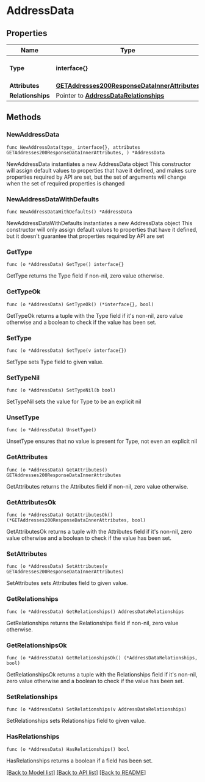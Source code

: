 # AddressData

## Properties

Name | Type | Description | Notes
------------ | ------------- | ------------- | -------------
**Type** | **interface{}** | The resource&#39;s type | 
**Attributes** | [**GETAddresses200ResponseDataInnerAttributes**](GETAddresses200ResponseDataInnerAttributes.md) |  | 
**Relationships** | Pointer to [**AddressDataRelationships**](AddressDataRelationships.md) |  | [optional] 

## Methods

### NewAddressData

`func NewAddressData(type_ interface{}, attributes GETAddresses200ResponseDataInnerAttributes, ) *AddressData`

NewAddressData instantiates a new AddressData object
This constructor will assign default values to properties that have it defined,
and makes sure properties required by API are set, but the set of arguments
will change when the set of required properties is changed

### NewAddressDataWithDefaults

`func NewAddressDataWithDefaults() *AddressData`

NewAddressDataWithDefaults instantiates a new AddressData object
This constructor will only assign default values to properties that have it defined,
but it doesn't guarantee that properties required by API are set

### GetType

`func (o *AddressData) GetType() interface{}`

GetType returns the Type field if non-nil, zero value otherwise.

### GetTypeOk

`func (o *AddressData) GetTypeOk() (*interface{}, bool)`

GetTypeOk returns a tuple with the Type field if it's non-nil, zero value otherwise
and a boolean to check if the value has been set.

### SetType

`func (o *AddressData) SetType(v interface{})`

SetType sets Type field to given value.


### SetTypeNil

`func (o *AddressData) SetTypeNil(b bool)`

 SetTypeNil sets the value for Type to be an explicit nil

### UnsetType
`func (o *AddressData) UnsetType()`

UnsetType ensures that no value is present for Type, not even an explicit nil
### GetAttributes

`func (o *AddressData) GetAttributes() GETAddresses200ResponseDataInnerAttributes`

GetAttributes returns the Attributes field if non-nil, zero value otherwise.

### GetAttributesOk

`func (o *AddressData) GetAttributesOk() (*GETAddresses200ResponseDataInnerAttributes, bool)`

GetAttributesOk returns a tuple with the Attributes field if it's non-nil, zero value otherwise
and a boolean to check if the value has been set.

### SetAttributes

`func (o *AddressData) SetAttributes(v GETAddresses200ResponseDataInnerAttributes)`

SetAttributes sets Attributes field to given value.


### GetRelationships

`func (o *AddressData) GetRelationships() AddressDataRelationships`

GetRelationships returns the Relationships field if non-nil, zero value otherwise.

### GetRelationshipsOk

`func (o *AddressData) GetRelationshipsOk() (*AddressDataRelationships, bool)`

GetRelationshipsOk returns a tuple with the Relationships field if it's non-nil, zero value otherwise
and a boolean to check if the value has been set.

### SetRelationships

`func (o *AddressData) SetRelationships(v AddressDataRelationships)`

SetRelationships sets Relationships field to given value.

### HasRelationships

`func (o *AddressData) HasRelationships() bool`

HasRelationships returns a boolean if a field has been set.


[[Back to Model list]](../README.md#documentation-for-models) [[Back to API list]](../README.md#documentation-for-api-endpoints) [[Back to README]](../README.md)


